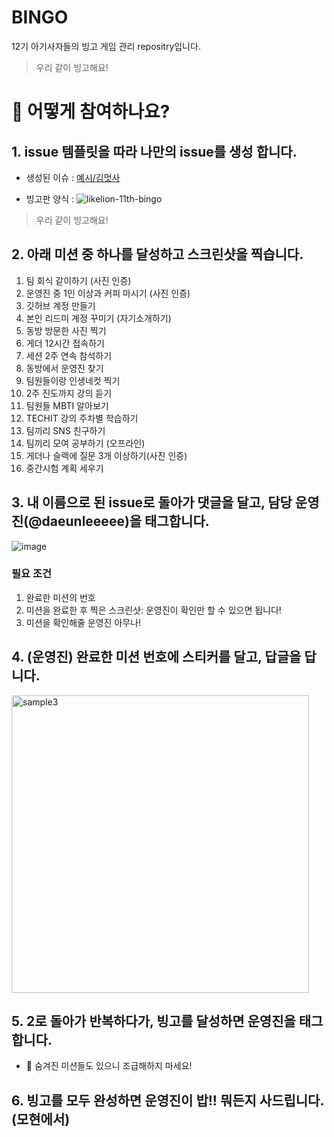 # BINGO
12기 아기사자들의 빙고 게임 관리 repositry입니다.

> 우리 같이 빙고해요!

# 🙋 어떻게 참여하나요?

## 1. issue 템플릿을 따라 나만의 issue를 생성 합니다.

- 생성된 이슈 : [예시/김멋사](https://github.com/hufslion-12th/BINGO/issues/1)

- 빙고판 양식 :
![likelion-11th-bingo](https://user-images.githubusercontent.com/60145951/159075020-816d28ff-d829-4d05-821d-524f1cfac48f.png)

> 우리 같이 빙고해요!

## 2. 아래 미션 중 하나를 달성하고 스크린샷을 찍습니다.

1. 팀 회식 같이하기 (사진 인증)
1. 운영진 중 1인 이상과 커피 마시기 (사진 인증)
1. 깃허브 계정 만들기
1. 본인 리드미 계정 꾸미기 (자기소개하기)
1. 동방 방문한 사진 찍기
1. 게더 12시간 접속하기
1. 세션 2주 연속 참석하기
1. 동방에서 운영진 찾기
1. 팀원들이랑 인생네컷 찍기
1. 2주 진도까지 강의 듣기
1. 팀원들 MBTI 알아보기
1. TECHIT 강의 주차별 학습하기
1. 팀끼리 SNS 친구하기
1. 팀끼리 모여 공부하기 (오프라인)
1. 게더나 슬랙에 질문 3개 이상하기(사진 인증)
1. 중간시험 계획 세우기



## 3. 내 이름으로 된 issue로 돌아가 댓글을 달고, 담당 운영진(@daeunleeeee)을 태그합니다.
![image](https://github.com/hufslion-12th/bingo/assets/74558236/eee3c8c6-a4eb-41fc-90ce-ee372d49c8af)



### 필요 조건
1. 완료한 미션의 번호
2. 미션을 완료한 후 찍은 스크린샷: 운영진이 확인만 할 수 있으면 됩니다!
3. 미션을 확인해줄 운영진 아무나!

## 4. (운영진) 완료한 미션 번호에 스티커를 달고, 답글을 답니다.
<img width="476" alt="sample3" src="https://user-images.githubusercontent.com/81296203/226083697-d977edb6-adb1-4002-bf56-398a97aa614f.png">

## 5. 2로 돌아가 반복하다가, 빙고를 달성하면 운영진을 태그합니다.

- :rocket: 숨겨진 미션들도 있으니 조급해하지 마세요!

## 6. 빙고를 모두 완성하면 운영진이 밥!! 뭐든지 사드립니다.(모현에서)
